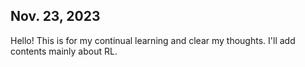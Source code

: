 
Nov. 23, 2023
---
Hello! This is for my continual learning and clear my thoughts. I'll add contents mainly about RL.


